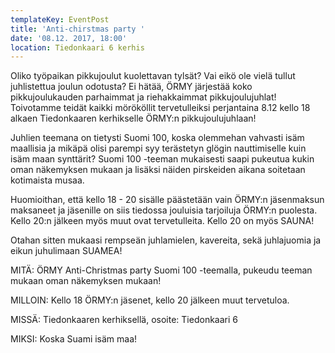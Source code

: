 ```yaml
---
templateKey: EventPost
title: 'Anti-chirstmas party '
date: '08.12. 2017, 18:00'
location: Tiedonkaari 6 kerhis
---
```

Oliko työpaikan pikkujoulut kuolettavan tylsät? Vai eikö ole vielä tullut juhlistettua joulun odotusta? Ei hätää, ÖRMY järjestää koko pikkujoulukauden parhaimmat ja riehakkaimmat pikkujoulujuhlat! Toivotamme teidät kaikki mörököllit tervetulleiksi perjantaina 8.12 kello 18 alkaen Tiedonkaaren kerhikselle ÖRMY:n pikkujoulujuhlaan!



Juhlien teemana on tietysti Suomi 100, koska olemmehan vahvasti isäm maallisia ja mikäpä olisi parempi syy terästetyn glögin nauttimiselle kuin isäm maan synttärit? Suomi 100 -teeman mukaisesti saapi pukeutua kukin oman näkemyksen mukaan ja lisäksi näiden pirskeiden aikana soitetaan kotimaista musaa.



Huomioithan, että kello 18 - 20 sisälle päästetään vain ÖRMY:n jäsenmaksun maksaneet ja jäsenille on siis tiedossa jouluisia tarjoiluja ÖRMY:n puolesta. Kello 20:n jälkeen myös muut ovat tervetulleita. Kello 20 on myös SAUNA!



Otahan sitten mukaasi rempseän juhlamielen, kavereita, sekä juhlajuomia ja eikun juhulimaan SUAMEA!



MITÄ: ÖRMY Anti-Christmas party Suomi 100 -teemalla, pukeudu teeman mukaan oman näkemyksen mukaan!

MILLOIN: Kello 18 ÖRMY:n jäsenet, kello 20 jälkeen muut tervetuloa.

MISSÄ: Tiedonkaaren kerhiksellä, osoite: Tiedonkaari 6

MIKSI: Koska Suami isäm maa!
